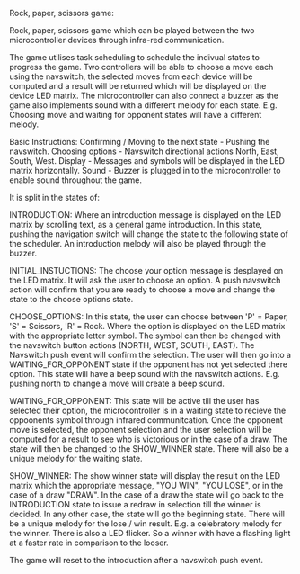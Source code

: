 Rock, paper, scissors game:

Rock, paper, scissors game which can be played between the two microcontroller devices through infra-red communication.

The game utilises task scheduling to schedule the indivual states to progress the game. Two controllers will be able to
choose a move each using the navswitch, the selected moves from each device will be computed and a result will be 
returned which will be displayed on the device LED matrix. The microcontroller can also connect a buzzer as the game also 
implements sound with a different melody for each state. E.g. Choosing move and waiting for opponent states will have a 
different melody.

Basic Instructions:
    Confirming / Moving to the next state - Pushing the navswitch.
    Choosing options - Navswitch directional actions North, East, South, West.
    Display - Messages and symbols will be displayed in the LED matrix horizontally.
    Sound - Buzzer is plugged in to the microcontroller to enable sound throughout the game. 

It is split in the states of:

INTRODUCTION:
    Where an introduction message is displayed on the LED matrix by scrolling text, as a general game introduction.
    In this state, pushing the navigation switch will change the state to the following state of the scheduler. An 
    introduction melody will also be played through the buzzer.

INITIAL_INSTUCTIONS:
    The choose your option message is desplayed on the LED matrix. It will ask the user to choose an option. A push
    navswitch action will confirm that you are ready to choose a move and change the state to the choose options 
    state.

CHOOSE_OPTIONS:
    In this state, the user can choose between 'P' = Paper, 'S' = Scissors, 'R' = Rock. Where the option is displayed 
    on the LED matrix with the appropriate letter symbol. The symbol can then be changed with the navswitch button 
    actions (NORTH, WEST, SOUTH, EAST). The Navswitch push event will confirm the selection. The user will then go into 
    a WAITING_FOR_OPPONENT state if the opponent has not yet selected there option. This state will have a beep sound 
    with the navswitch actions. E.g. pushing north to change a move will create a beep sound.
    
WAITING_FOR_OPPONENT: 
    This state will be active till the user has selected their option, the microcontroller is in a waiting state to 
    recieve the oppoonents symbol through infrared communitcation. Once the opponent move is selected, the opponent
    selection and the user selection will be computed for a result to see who is victorious or in the case of a draw.
    The state will then be changed to the SHOW_WINNER state. There will also be a unique melody for the waiting state.
    
SHOW_WINNER:
    The show winner state will display the result on the LED matrix which the appropriate message, "YOU WIN", "YOU LOSE",
    or in the case of a draw "DRAW". In the case of a draw the state will go back to the INTRODUCTION state to issue a 
    redraw in selection till the winner is decided. In any other case, the state will go the beginning state. There will
    be a unique melody for the lose / win result. E.g. a celebratory melody for the winner. There is also a LED flicker. 
    So a winner with have a flashing light at a faster rate in comparison to the looser. 
    
The game will reset to the introduction after a navswitch push event.
    